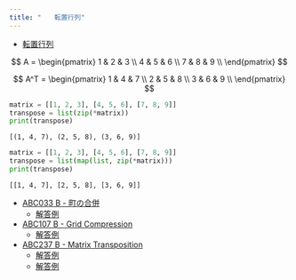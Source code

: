 ```yaml
---
title: "　　転置行列"
---
```


* [転置行列](https://ja.wikipedia.org/wiki/%E8%BB%A2%E7%BD%AE%E8%A1%8C%E5%88%97)

$$
A =
\begin{pmatrix}
1 & 2 & 3 \\
4 & 5 & 6 \\
7 & 8 & 9 \\
\end{pmatrix}
$$

$$
A^T =
\begin{pmatrix}
1 & 4 & 7 \\
2 & 5 & 8 \\
3 & 6 & 9 \\
\end{pmatrix}
$$

```python:サンプルコード：sample_764.py
matrix = [[1, 2, 3], [4, 5, 6], [7, 8, 9]]
transpose = list(zip(*matrix))
print(transpose)
```

```text:実行結果
[(1, 4, 7), (2, 5, 8), (3, 6, 9)]
```

```python:サンプルコード：sample_765.py
matrix = [[1, 2, 3], [4, 5, 6], [7, 8, 9]]
transpose = list(map(list, zip(*matrix)))
print(transpose)
```

```text:実行結果
[[1, 4, 7], [2, 5, 8], [3, 6, 9]]
```

- [ABC033 B - 町の合併](https://atcoder.jp/contests/abc033/tasks/abc033_b)
    - [解答例](https://atcoder.jp/contests/abc033/submissions/14953693)
- [ABC107 B - Grid Compression](https://atcoder.jp/contests/abc107/tasks/abc107_b)
    - [解答例](https://atcoder.jp/contests/abc107/submissions/19380164)
- [ABC237 B - Matrix Transposition](https://atcoder.jp/contests/abc237/tasks/abc237_b)
    - [解答例](https://atcoder.jp/contests/abc237/submissions/28957702)
    - [解答例](https://atcoder.jp/contests/abc237/submissions/28957855)